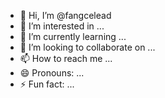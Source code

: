 - 👋 Hi, I’m @fangcelead
- 👀 I’m interested in ...
- 🌱 I’m currently learning ...
- 💞️ I’m looking to collaborate on ...
- 📫 How to reach me ...
- 😄 Pronouns: ...
- ⚡ Fun fact: ...

<!---
fangcelead/fangcelead is a ✨ special ✨ repository because its `README.md` (this file) appears on your GitHub profile.
You can click the Preview link to take a look at your changes.
--->
